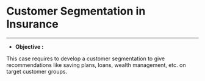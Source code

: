 # Customer Segmentation in Insurance
----------------------------------------------------------------------------------------------------------------------------------------------------------------------------------
* **Objective :**
  
This case requires to develop a customer segmentation to give recommendations like saving plans, loans, wealth management, etc. on target customer groups. 
